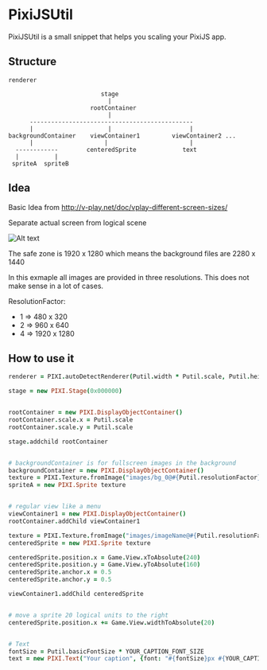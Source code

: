 PixiJSUtil
=========

PixiJSUtil is a small snippet that helps you scaling your PixiJS app.


Structure
----


```
renderer

                          stage
                            |
                       rootContainer
                            |
      ----------------------------------------------
      |                     |                      |
backgroundContainer    viewContainer1         viewContainer2 ...
      |                    |                       |
  ------------        centeredSprite             text
  |          |
 spriteA  spriteB

```

Idea
----
Basic Idea from http://v-play.net/doc/vplay-different-screen-sizes/

Separate actual screen from logical scene

![Alt text](http://v-play.net/doc/images/v-play-background-template-hd2-2280x1440.png)

The safe zone is 1920 x 1280 which means the background files are 2280 x 1440

In this exmaple all images are provided in three resolutions. This does not make sense in a lot of cases.

ResolutionFactor:
- 1 => 480 x 320
- 2 => 960 x 640
- 4 => 1920 x 1280

How to use it
----

``` CoffeeScript
renderer = PIXI.autoDetectRenderer(Putil.width * Putil.scale, Putil.height * Putil.scale ... )

stage = new PIXI.Stage(0x000000)


rootContainer = new PIXI.DisplayObjectContainer()
rootContainer.scale.x = Putil.scale
rootContainer.scale.y = Putil.scale

stage.addchild rootContainer


# backgroundContainer is for fullscreen images in the background
backgroundContainer = new PIXI.DisplayObjectContainer()
texture = PIXI.Texture.fromImage("images/bg_0@#{Putil.resolutionFactor}.jpg")
spriteA = new PIXI.Sprite texture


# regular view like a menu
viewContainer1 = new PIXI.DisplayObjectContainer()
rootContainer.addChild viewContainer1

texture = PIXI.Texture.fromImage("images/imageName@#{Putil.resolutionFactor}.png")
centeredSprite = new PIXI.Sprite texture

centeredSprite.position.x = Game.View.xToAbsolute(240)
centeredSprite.position.y = Game.View.yToAbsolute(160)
centeredSprite.anchor.x = 0.5
centeredSprite.anchor.y = 0.5

viewContainer1.addChild centeredSprite


# move a sprite 20 logical units to the right
centeredSprite.position.x += Game.View.widthToAbsolute(20)


# Text
fontSize = Putil.basicFontSize * YOUR_CAPTION_FONT_SIZE
text = new PIXI.Text("Your caption", {font: "#{fontSize}px #{YOUR_CAPTION_FONT}", ... })
```
